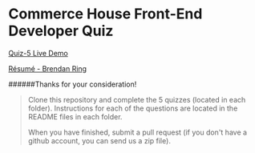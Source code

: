 
# Commerce House Front-End Developer Quiz

[Quiz-5 Live Demo](http://bring0.com/quiz-5/ "Quiz-5 Live Demo")


[Résumé - Brendan Ring](http://bring0.com/BrendanR.pdf "Brendan Ring Resume")

######Thanks for your consideration! 



>Clone this repository and complete the 5 quizzes (located in each folder). Instructions for each of the questions are located in the README files in each folder.
>
>When you have finished, submit a pull request (if you don't have a github account, you can send us a zip file).
